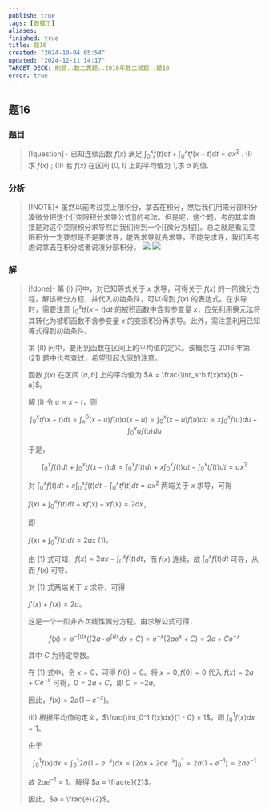 ```yaml
---
publish: true
tags: [做错了]
aliases: 
finished: true
title: 题16
created: "2024-10-04 05:54"
updated: "2024-12-11 14:17"
TARGET DECK: 刷题::数二真题::2018年数二试题::题16
error: true
---
```

## 题16
### 题目
> [!question]+
> 已知连续函数 $f( x)$ 满足 ${\int }_{0}^{x}f( t) \mathrm{d}t + {\int }_{0}^{x}{tf}( {x - t}) \mathrm{d}t = a{x}^{2}$ .
> (I) 求 $f( x)$ ;
> (II) 若 $f( x)$ 在区间 $\lbrack {0,1}\rbrack$ 上的平均值为 1,求 $a$ 的值.
### 分析
> [!NOTE]+
> 虽然以前考过变上限积分，拿去在积分，然后我们用来分部积分凑微分把这个[[变限积分求导公式]]的考法。但是呢，这个题，考的其实直接是对这个变限积分求导然后我们得到一个[[微分方程]]。总之就是看见变限积分一定要想是不是要求导，能先求导就先求导，不能先求导，我们再考虑说拿去在积分或者说凑分部积分。
> ![](https://img.hwenyi.tech/202412111629064.webp)
> ![](https://img.hwenyi.tech/202412111629318.webp)
### 解
> [!done]-
> 第 (I) 问中，对已知等式关于 $x$ 求导，可得关于 $f(x)$ 的一阶微分方程，解该微分方程，并代入初始条件，可以得到 $f(x)$ 的表达式。在求导时，需要注意 $\int_0^x tf(x-t)dt$ 的被积函数中含有参变量 $x$，应先利用换元法将其转化为被积函数不含参变量 $x$ 的变限积分再求导。此外，需注意利用已知等式得到初始条件。
> 
> 第 (II) 问中，要用到函数在区间上的平均值的定义。该概念在 2016 年第 (21) 题中也考查过，希望引起大家的注意。
> 
> 函数 $f(x)$ 在区间 $[a, b]$ 上的平均值为 $A = \frac{\int_a^b f(x)dx}{b - a}$。
> 
> 解 (I) 令 $u = x - t$，则
> 
> $$\int_0^x tf(x-t)dt = \int_x^0 (x-u)f(u)d(x-u) = \int_0^x (x-u)f(u)du = x\int_0^x f(u)du - \int_0^x uf(u)du$$
> 
> 于是，
> 
> $$\int_0^x f(t)dt + \int_0^x tf(x-t)dt = \int_0^x f(t)dt + x\int_0^x f(t)dt - \int_0^x tf(t)dt = ax^2$$
> 
> 对 $\int_0^x f(t)dt + x\int_0^x f(t)dt - \int_0^x tf(t)dt = ax^2$ 两端关于 $x$ 求导，可得
> 
> $f(x) + \int_0^x f(t)dt + xf(x) - xf(x) = 2ax$，
> 
> 即
> 
> $f(x) + \int_0^x f(t)dt = 2ax$ (1)。
> 
> 由 (1) 式可知，$f(x) = 2ax - \int_0^x f(t)dt$，而 $f(x)$ 连续，故 $\int_0^x f(t)dt$ 可导，从而 $f(x)$ 可导。
> 
> 对 (1) 式两端关于 $x$ 求导，可得
> 
> $f'(x) + f(x) = 2a$。
> 
> 这是一个一阶非齐次线性微分方程。由求解公式可得，
> 
> $$f(x) = e^{-\int dx}(\int 2a \cdot e^{\int dx} dx + C) = e^{-x}(2ae^x + C) = 2a + Ce^{-x}$$
> 
> 其中 $C$ 为待定常数。
> 
> 在 (1) 式中，令 $x = 0$，可得 $f(0) = 0$。将 $x = 0, f(0) = 0$ 代入 $f(x) = 2a + Ce^{-x}$ 可得，$0 = 2a + C$，即 $C = -2a$。
> 
> 因此，$f(x) = 2a(1 - e^{-x})$。
> 
> (II) 根据平均值的定义，$\frac{\int_0^1 f(x)dx}{1 - 0} = 1$，即 $\int_0^1 f(x)dx = 1$。
> 
> 由于
> 
> $$\int_0^1 f(x)dx = \int_0^1 2a(1 - e^{-x})dx = [2ax + 2ae^{-x}]_0^1 = 2a(1 - e^{-1}) = 2ae^{-1}$$
> 
> 故 $2ae^{-1} = 1$。解得 $a = \frac{e}{2}$。
> 
> 因此，$a = \frac{e}{2}$。